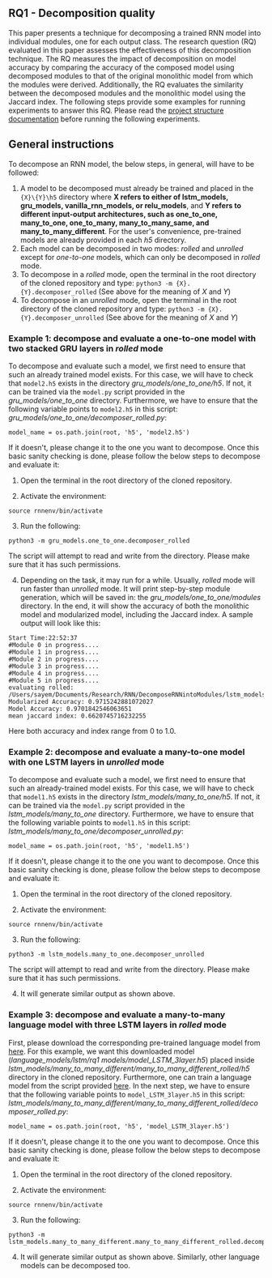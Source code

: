 ## RQ1 - Decomposition quality
This paper presents a technique for decomposing a trained RNN model into individual modules, one for each output class. The research question (RQ) evaluated in this paper assesses the effectiveness of this decomposition technique. The RQ measures the impact of decomposition on model accuracy by comparing the accuracy of the composed model using decomposed modules to that of the original monolithic model from which the modules were derived. Additionally, the RQ evaluates the similarity between the decomposed modules and the monolithic model using the Jaccard index. The following steps provide some examples for running experiments to answer this RQ. Please read the [project structure documentation](/tutorial/structure.md) before running the following experiments.

## General instructions
To decompose an RNN model, the below steps, in general, will have to be followed:
1. A model to be decomposed must already be trained and placed in the `{X}\{Y}\h5` directory where **X refers to either of lstm_models, gru_models, vanilla_rnn_models, or relu_models**, and **Y refers to different input-output architectures, such as one_to_one, many_to_one, one_to_many, many_to_many_same, and many_to_many_different**. For the user's convenience, pre-trained models are already provided in each *h5* directory.
2. Each model can be decomposed in two modes: *rolled* and *unrolled* except for *one-to-one* models, which can only be decomposed in *rolled* mode.
3. To decompose in a *rolled* mode, open the terminal in the root directory of the cloned repository and type: `python3 -m {X}.{Y}.decomposer_rolled` (See above for the meaning of *X* and *Y*)
4. To decompose in an *unrolled* mode, open the terminal in the root directory of the cloned repository and type: `python3 -m {X}.{Y}.decomposer_unrolled` (See above for the meaning of *X* and *Y*)


### Example 1: decompose and evaluate a one-to-one model with two stacked GRU layers in *rolled* mode
To decompose and evaluate such a model, we first need to ensure that such an already trained model exists. For this case, we will have to check that `model2.h5` exists in the directory *gru_models/one_to_one/h5*. If not, it can be trained via the `model.py` script provided in the *gru_models/one_to_one* directory. Furthermore, we have to ensure that the following variable points to `model2.h5` in this script: *gru_models/one_to_one/decomposer_rolled.py*:
```
model_name = os.path.join(root, 'h5', 'model2.h5')
```
If it doesn't, please change it to the one you want to decompose. Once this basic sanity checking is done, please follow the below steps to decompose and evaluate it:

1. Open the terminal in the root directory of the cloned repository. 

2. Activate the environment:
```
source rnnenv/bin/activate
```
3. Run the following:
```
python3 -m gru_models.one_to_one.decomposer_rolled
```
The script will attempt to read and write from the directory. Please make sure that it has such permissions. 

4. Depending on the task, it may run for a while. Usually, *rolled* mode will run faster than *unrolled* mode. It will print step-by-step module generation, which will be saved in: the *gru_models/one_to_one/modules* directory. In the end, it will show the accuracy of both the monolithic model and modularized model, including the Jaccard index. A sample output will look like this: 
```
Start Time:22:52:37
#Module 0 in progress....
#Module 1 in progress....
#Module 2 in progress....
#Module 3 in progress....
#Module 4 in progress....
#Module 5 in progress....
evaluating rolled: /Users/sayem/Documents/Research/RNN/DecomposeRNNintoModules/lstm_models/one_to_one/h5/model1.h5
Modularized Accuracy: 0.9715242881072027
Model Accuracy: 0.9701842546063651
mean jaccard index: 0.6620745716232255
```
Here both accuracy and index range from 0 to 1.0.

### Example 2: decompose and evaluate a many-to-one model with one LSTM layers in *unrolled* mode
To decompose and evaluate such a model, we first need to ensure that such an already-trained model exists. For this case, we will have to check that `model1.h5` exists in the directory *lstm_models/many_to_one/h5*. If not, it can be trained via the `model.py` script provided in the *lstm_models/many_to_one* directory. Furthermore, we have to ensure that the following variable points to `model1.h5` in this script: *lstm_models/many_to_one/decomposer_unrolled.py*:
```
model_name = os.path.join(root, 'h5', 'model1.h5')
```
If it doesn't, please change it to the one you want to decompose. Once this basic sanity checking is done, please follow the below steps to decompose and evaluate it:

1. Open the terminal in the root directory of the cloned repository. 

2. Activate the environment:
```
source rnnenv/bin/activate
```
3. Run the following:
```
python3 -m lstm_models.many_to_one.decomposer_unrolled
```
The script will attempt to read and write from the directory. Please make sure that it has such permissions. 

4. It will generate similar output as shown above.

### Example 3: decompose and evaluate a many-to-many language model with three LSTM layers in *rolled* mode
First, please download the corresponding pre-trained language model from [here](https://doi.org/10.57967/hf/0307). For this example, we want this downloaded model (*language_models/lstm/rq1 models/model_LSTM_3layer.h5*) placed inside *lstm_models/many_to_many_different/many_to_many_different_rolled/h5* directory in the cloned repository. Furthermore, one can train a language model from the script provided [here](https://doi.org/10.57967/hf/0307). In the next step, we have to ensure that the following variable points to `model_LSTM_3layer.h5` in this script: *lstm_models/many_to_many_different/many_to_many_different_rolled/decomposer_rolled.py*:
```
model_name = os.path.join(root, 'h5', 'model_LSTM_3layer.h5')
```
If it doesn't, please change it to the one you want to decompose. Once this basic sanity checking is done, please follow the below steps to decompose and evaluate it:

1. Open the terminal in the root directory of the cloned repository. 

2. Activate the environment:
```
source rnnenv/bin/activate
```
3. Run the following:
```
python3 -m lstm_models.many_to_many_different.many_to_many_different_rolled.decomposer_rolled
```
4. It will generate similar output as shown above. Similarly, other language models can be decomposed too.

